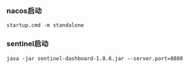 ### nacos启动

`startup.cmd -m standalone`

### sentinel启动

`java -jar sentinel-dashboard-1.8.6.jar --server.port=8080`